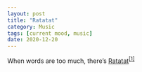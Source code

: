 ```yaml
---
layout: post
title: "Ratatat"
category: Music
tags: [current mood, music]
date: 2020-12-20
---
```


When words are too much, there’s [Ratatat](https://www.youtube.com/channel/UCTcraSQKl7F8GFiLydv6eDg)<sup>[[1]](https://www.seattletimes.com/entertainment/when-words-are-too-much-theres-ratatat/)</sup>
